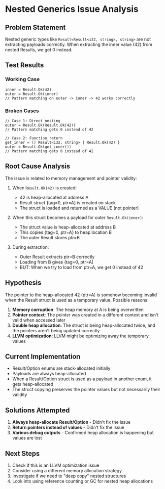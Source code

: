 # Nested Generics Issue Analysis

## Problem Statement
Nested generic types like `Result<Result<i32, string>, string>` are not extracting payloads correctly. When extracting the inner value (42) from nested Results, we get 0 instead.

## Test Results

### Working Case
```zen
inner = Result.Ok(42)
outer = Result.Ok(inner)
// Pattern matching on outer -> inner -> 42 works correctly
```

### Broken Cases
```zen
// Case 1: Direct nesting
outer = Result.Ok(Result.Ok(42))
// Pattern matching gets 0 instead of 42

// Case 2: Function return
get_inner = () Result<i32, string> { Result.Ok(42) }
outer = Result.Ok(get_inner())
// Pattern matching gets 0 instead of 42
```

## Root Cause Analysis

The issue is related to memory management and pointer validity:

1. When `Result.Ok(42)` is created:
   - 42 is heap-allocated at address A
   - Result struct {tag=0, ptr=A} is created on stack
   - The struct is loaded and returned as a VALUE (not pointer)

2. When this struct becomes a payload for outer `Result.Ok(inner)`:
   - The struct value is heap-allocated at address B
   - This copies {tag=0, ptr=A} to heap location B
   - The outer Result stores ptr=B

3. During extraction:
   - Outer Result extracts ptr=B correctly
   - Loading from B gives {tag=0, ptr=A}
   - BUT: When we try to load from ptr=A, we get 0 instead of 42

## Hypothesis

The pointer to the heap-allocated 42 (ptr=A) is somehow becoming invalid when the Result struct is used as a temporary value. Possible reasons:

1. **Memory corruption**: The heap memory at A is being overwritten
2. **Pointer context**: The pointer was created in a different context and isn't valid when accessed later
3. **Double heap allocation**: The struct is being heap-allocated twice, and the pointers aren't being updated correctly
4. **LLVM optimization**: LLVM might be optimizing away the temporary values

## Current Implementation

- Result/Option enums are stack-allocated initially
- Payloads are always heap-allocated
- When a Result/Option struct is used as a payload in another enum, it gets heap-allocated
- The struct copying preserves the pointer values but not necessarily their validity

## Solutions Attempted

1. **Always heap-allocate Result/Option** - Didn't fix the issue
2. **Return pointers instead of values** - Didn't fix the issue
3. **Various debug outputs** - Confirmed heap allocation is happening but values are lost

## Next Steps

1. Check if this is an LLVM optimization issue
2. Consider using a different memory allocation strategy
3. Investigate if we need to "deep copy" nested structures
4. Look into using reference counting or GC for nested heap allocations
